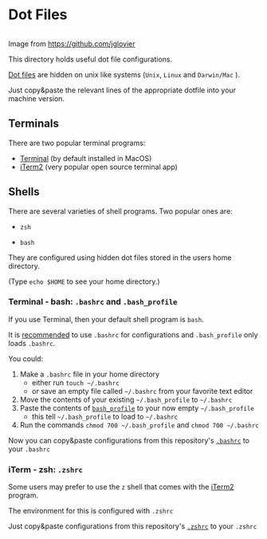 # Dot Files

![]()

Image from https://github.com/jglovier

This directory holds useful dot file configurations.

[Dot files](https://medium.com/@webprolific/getting-started-with-dotfiles-43c3602fd789) are hidden on unix like systems (`Unix`, `Linux` and `Darwin/Mac` ).

Just copy&paste the relevant lines of the appropriate dotfile into your machine version.

## Terminals

There are two popular terminal programs:

- [Terminal](<https://en.wikipedia.org/wiki/Terminal_(macOS)>) (by default installed in MacOS)
- [iTerm2](https://iterm2.com/) (very popular open source terminal app)

## Shells

There are several varieties of shell programs. Two popular ones are:

- `zsh`

- `bash`

They are configured using hidden dot files stored in the users home directory.

(Type `echo $HOME` to see your home directory.)

### Terminal - bash: `.bashrc` and `.bash_profile`

If you use Terminal, then your default shell program is `bash`.

It is [recommended](https://scriptingosx.com/2017/04/about-bash_profile-and-bashrc-on-macos/) to use `.bashrc` for configurations and `.bash_profile` only loads `.bashrc`.

You could:

1. Make a `.bashrc` file in your home directory
   - either run `touch ~/.bashrc`
   - or save an empty file called `~/.bashrc` from your favorite text editor
2. Move the contents of your existing `~/.bash_profile` to `~/.bashrc`
3. Paste the contents of [`bash_profile`](./.bash_profile) to your now empty `~/.bash_profile`
   - this tell `~/.bash_profile` to load to `~/.bashrc`
4. Run the commands `chmod 700 ~/.bash_profile` and `chmod 700 ~/.bashrc`

Now you can copy&paste configurations from this repository's [`.bashrc`](./.bashrc) to your `.bashrc`

### iTerm - zsh: `.zshrc`

Some users may prefer to use the `z` shell that comes with the [iTerm2](https://iterm2.com/) program.

The environment for this is configured with `.zshrc`

Just copy&paste configurations from this repository's [`.zshrc`](./.zshrc) to your `.zshrc`
